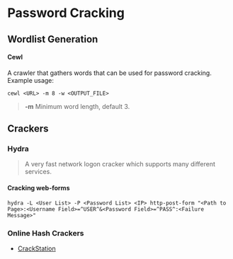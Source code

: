 # Password Cracking

## Wordlist Generation

#### Cewl

A crawler that gathers words that can be used for password cracking. Example usage:

```text
cewl <URL> -m 8 -w <OUTPUT_FILE>
```

> **-m** Minimum word length, default 3.

## Crackers

### Hydra

> A very fast network logon cracker which supports many different services.

#### Cracking web-forms

```text
hydra -L <User List> -P <Password List> <IP> http-post-form "<Path to Page>:<Username Field>=^USER^&<Password Field>=^PASS^:<Failure Message>"
```

### Online Hash Crackers

* [CrackStation](https://crackstation.net/)



